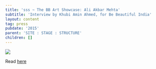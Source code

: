 ```yaml
---
title: 'sss ~ The BB Art Showcase: Ali Akbar Mehta'
subtitle: 'Interview by Khubi Amin Ahmed, for Be Beautiful India'
layout: content
tag: press
pubdate: '2015'
parent: 'SITE : STAGE : STRUCTURE'
children: []
---
```



![](/assets/img/4.-ali-akbar-mehta-site-stage-structure-2014_installation-view-©-aliakbarmehta.png)

Read [here](https://www.bebeautiful.in/lifestyle/art-and-culture/bb-art-showcase-ali-akbar-mehta-multidisciplinary-artist-from-mumbai)
